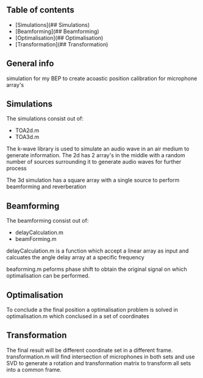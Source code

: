 ## Table of contents
* [Simulations](## Simulations)
* [Beamforming](## Beamforming)
* [Optimalisation](## Optimalisation)
* [Transformation](## Transformation)

## General info
simulation for my BEP to create acoastic position calibration for microphone array's

## Simulations
The simulations consist out of:
* TOA2d.m 
* TOA3d.m

The k-wave library is used to simulate an audio wave in an air medium to generate information. The 2d has 2 array's in the middle with a random number of sources surrounding it to generate audio waves for further process

The 3d simulation has a square array with a single source to perform beamforming and reverberation

## Beamforming
The beamforming consist out of:
* delayCalculation.m
* beamForming.m

delayCalculation.m is a function which accept a linear array as input and calcuates the angle delay array at a specific frequency

beaforming.m peforms phase shift to obtain the original signal on which optimalisation can be performed.

## Optimalisation
To conclude a the final position a optimalisation problem is solved in optimalisation.m which conclused in a set of coordinates

## Transformation
The final result will be different coordinate set in a different frame. transformation.m will find intersection of microphones in both sets and use SVD to generate a rotation and transformation matrix to transform all sets into a common frame.